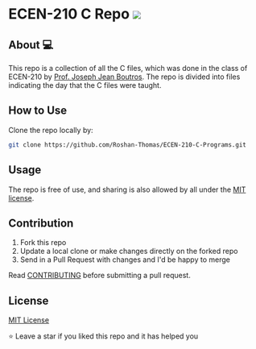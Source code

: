 # ECEN-210 C Repo <img src="https://img.shields.io/badge/c%20-%2300599C.svg?&style=for-the-badge&logo=c&logoColor=white"/>

## About 💻
This repo is a collection of all the C files, which was done in the class of ECEN-210 by [Prof. Joseph Jean Boutros](http://www.josephboutros.org/). The repo is divided into files indicating the day that the C files were taught. 

## How to Use
Clone the repo locally by:

```sh
git clone https://github.com/Roshan-Thomas/ECEN-210-C-Programs.git
```

## Usage
The repo is free of use, and sharing is also allowed by all under the [MIT license](https://github.com/Roshan-Thomas/ECEN-210-C-Programs/blob/master/LICENSE.md). 

## Contribution
1. Fork this repo
2. Update a local clone or make changes directly on the forked repo
3. Send in a Pull Request with changes and I'd be happy to merge

Read [CONTRIBUTING](https://github.com/Roshan-Thomas/ECEN-210-C-Programs/blob/master/CONTRIBUTING.md) before submitting a pull request.

## License

[MIT License](https://github.com/Roshan-Thomas/ECEN-210-C-Programs/blob/master/LICENSE.md)

:star: Leave a star if you liked this repo and it has helped you 
